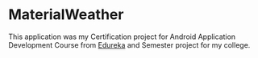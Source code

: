 # MaterialWeather
This application was my Certification project for Android Application Development Course from [Edureka](https://www.edureka.co/) 
and Semester project for my college.
